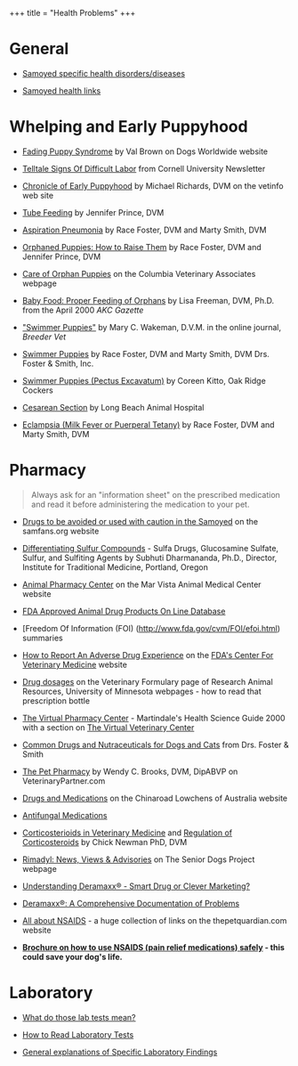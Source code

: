 +++
title = "Health Problems"
+++


# General


- [Samoyed specific health disorders/diseases](/diseases/disorders-syndromes-and-conditions)

- [Samoyed health links](http://www.mirage-samoyeds.com/healthlinks1.htm)


# Whelping and Early Puppyhood


- [Fading Puppy Syndrome](http://www.dogsworldwide.com/drdog/contributions/vb2.htm) by Val Brown on Dogs Worldwide website

- [Telltale Signs Of Difficult Labor](http://www.norfolkterrier.org/articles_k-o/labor01.html) from Cornell University Newsletter

- [Chronicle of Early Puppyhood](http://vetinfo.com/dpuplitter.html) by Michael Richards, DVM on the vetinfo web site

- [Tube Feeding](http://www.peteducation.com/article.cfm?cls=2&cat=1651&articleid=928) by Jennifer Prince, DVM

- [Aspiration Pneumonia](http://www.peteducation.com/article.cfm?cls=2&cat=1611&articleid=235) by Race Foster, DVM and Marty Smith, DVM

- [Orphaned Puppies: How to Raise Them](http://www.peteducation.com/article.cfm?cls=1&cat=1651&articleid=863) by Race Foster, DVM and Jennifer Prince, DVM

- [Care of Orphan Puppies](http://www.petshealth.com/dr_library/orphanpup.html) on the Columbia Veterinary Associates webpage

- [Baby Food: Proper Feeding of Orphans](http://www.akc.org/breeders/resp_breeding/Articles/babyfood.cfm) by Lisa Freeman, DVM, Ph.D. from the April 2000 *AKC Gazette*

- ["Swimmer Puppies"](http://showdogsupersite.com/kenlclub/breedvet/swimmers.html) by Mary C. Wakeman, D.V.M. in the online journal, *Breeder Vet*

- [Swimmer Puppies](http://www.peteducation.com/article.cfm?cls=2&cat=1561&articleid=884) by Race Foster, DVM and Marty Smith, DVM Drs. Foster & Smith, Inc.

- [Swimmer Puppies (Pectus Excavatum)](http://dogsites.com.au/content/view/239/29/) by Coreen Kitto, Oak Ridge Cockers

- [Cesarean Section](http://www.lbah.com/canine/csection.htm) by Long Beach Animal Hospital

- [Eclampsia (Milk Fever or Puerperal Tetany)](http://www.peteducation.com/article.cfm?cls=2&cat=1554&articleid=1505) by Race Foster, DVM and Marty Smith, DVM


# Pharmacy


> Always ask for an "information sheet" on the prescribed medication and read it before administering the medication to your pet.

- [Drugs to be avoided or used with caution in the Samoyed](http://www.samfans.org/drugs.html) on the samfans.org website

- [Differentiating Sulfur Compounds](http://www.itmonline.org/arts/sulfa.htm) - Sulfa Drugs, Glucosamine Sulfate, Sulfur, and Sulfiting Agents by Subhuti Dharmananda, Ph.D., Director, Institute for Traditional Medicine, Portland, Oregon

- [Animal Pharmacy Center](http://www.marvistavet.com/html/pharmacy_center.html) on the Mar Vista Animal Medical Center website

- [FDA Approved Animal Drug Products On Line Database](http://dil.vetmed.vt.edu/)

- [Freedom Of Information (FOI) (http://www.fda.gov/cvm/FOI/efoi.html) summaries

- [How to Report An Adverse Drug Experience](http://www.fda.gov/cvm/adetoc.htm) on the [FDA's Center For Veterinary Medicine](http://www.fda.gov/AnimalVeterinary/default.htm) website

- [Drug dosages](http://www.ahc.umn.edu/rar/umnuser/formulary.html) on the Veterinary Formulary page of Research Animal Resources, University of Minnesota webpages - how to read that prescription bottle

- [The Virtual Pharmacy Center](http://www.martindalecenter.com/Pharmacy.html) - Martindale's Health Science Guide 2000 with a section on [The Virtual Veterinary Center](http://www.martindalecenter.com/Pharmacy_3_Phaco.html#PHARMC-VET)

- [Common Drugs and Nutraceuticals for Dogs and Cats](http://www.peteducation.com/category_summary.cfm?Cat=1303) from Drs. Foster & Smith

- [The Pet Pharmacy](http://www.veterinarypartner.com/Content.plx?P=SRC&S=1&SourceID=52) by Wendy C. Brooks, DVM, DipABVP on VeterinaryPartner.com

- [Drugs and Medications](http://www.lowchensaustralia.com/health/drugs.htm) on the Chinaroad Lowchens of Australia website

- [Antifungal Medications](http://www.peteducation.com/category_summary.cfm?cat=1453)

- [Corticosterioids in Veterinary Medicine](http://www.newmanveterinary.com/steroids.html) and [Regulation of Corticosteroids](http://www.newmanveterinary.com/regulati.html) by Chick Newman PhD, DVM

- [Rimadyl: News, Views & Advisories](http://www.srdogs.com/Pages/rimadylfr.html) on The Senior Dogs Project webpage

- [Understanding Deramaxx® - Smart Drug or Clever Marketing?](http://www.vetnsaids.com/)

- [Deramaxx®: A Comprehensive Documentation of Problems](http://doberman.cc/DeramaxxComprehensive.pdf)

- [All about NSAIDS](http://www.thepetguardian.com/html/body_nsaids.html) - a huge
collection of links on the thepetquardian.com website

- **[Brochure on how to use NSAIDS (pain relief medications) safely](http://www.fda.gov/downloads/AnimalVeterinary/NewsEvents/CVMUpdates/UCM054572.pdf) - this could save your dog's life.**



# Laboratory


- [What do those lab tests mean?](http://www.vetmed.wsu.edu/ClientED/lab.asp)

- [How to Read Laboratory Tests](http://home.gci.net/~divs/disease/lab_tests.html)

- [General explanations of Specific Laboratory Findings](http://broadwayveterinaryhospital.evetsites.net/site/view/83223_LaboratoryAssessmentDescriptions.pml)
